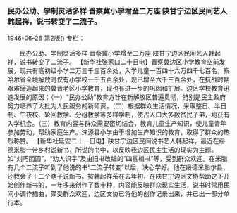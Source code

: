 ### 民办公助、学制灵活多样  晋察冀小学增至二万座  陕甘宁边区民间艺人韩起祥，说书转变了二流子。

1946-06-26
第2版()
专栏：

　　民办公助、学制灵活多样
    晋察冀小学增至二万座
    陕甘宁边区民间艺人韩起祥，说书转变了二流子。
    【新华社张家口二十日电】晋察冀边区小学教育空前发展，现共有高初级小学二万三千三百余处，入学儿童一百四十六万四千七百名，察哈尔省全境解放时仅有小学校一千五百余处，现已增至六千三百余处，在抗战时期艰难缔造起来的冀晋老区小学教育，现也有进一步的巩固和扩展。边区学校教育迅速发展的原因：（一）“民办公助”教育方针在新解放区普遍贯彻，特别是民主政府努力培养了大批为人民服务的新师资。（二）根据群众生活情况，采取整日、半日制、午夜校、轮回教学、分组教学等多样学制，使占人口大多数贫民子弟，均获有入学机会。（三）教育内容与群众需要密切结合，教育儿童生产知识，使儿童青年参加劳动，帮助家庭生产。涞源县小学由于增加生产知识的教育，取得了群众的热烈称赞。
    【新华社延安二十一日电】陕甘宁边区民间说书艺人韩起祥，最近在绥德米脂一带乡村说新书，所说的书中，以反映我边区民主生活的现实为主题。如“刘巧团圆”，“劝人识字”及由旧书改编的“四贫梢书”等，受到群众欢迎。在米脂有几个二流子听到了他说的书“二流子转变”以后，决心学好。他在绥德米脂尔县，还教会了十二个瞎子说新书。按韩起祥系在去年初，在陕甘宁边区文协帮助之下开始创作新书的，一年多来创作了数十种，内容能反映群众现实生活，说书时常用民间小调作插曲，颇受群众欢迎，边区文协已将他的创作记录出来，并已出一部分单行本。

